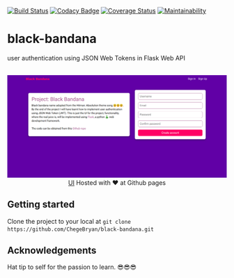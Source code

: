 [![Build Status](https://travis-ci.org/ChegeBryan/black-bandana.svg?branch=develop)](https://travis-ci.org/ChegeBryan/black-bandana) [![Codacy Badge](https://api.codacy.com/project/badge/Grade/d806d0ac5d5d4e79aec1b4443dd5a8c2)](https://www.codacy.com/app/ChegeBryan/black-bandana?utm_source=github.com&amp;utm_medium=referral&amp;utm_content=ChegeBryan/black-bandana&amp;utm_campaign=Badge_Grade)
[![Coverage Status](https://coveralls.io/repos/github/ChegeBryan/black-bandana/badge.svg)](https://coveralls.io/github/ChegeBryan/black-bandana)
[![Maintainability](https://api.codeclimate.com/v1/badges/562cc17e179a8efb443a/maintainability)](https://codeclimate.com/github/ChegeBryan/black-bandana/maintainability) 
# black-bandana
user authentication using JSON Web Tokens in Flask Web API

<p align="center">
  <br>
  <img src="./screenshot.png">
  <a href="https://chegebryan.github.io/black-bandana/UI">UI</a> Hosted with ❤️ at Github pages
</p>

## Getting started
Clone the project to your local at `git clone https://github.com/ChegeBryan/black-bandana.git`

## Acknowledgements
Hat tip to self for the passion to learn. 😎😎😎 
